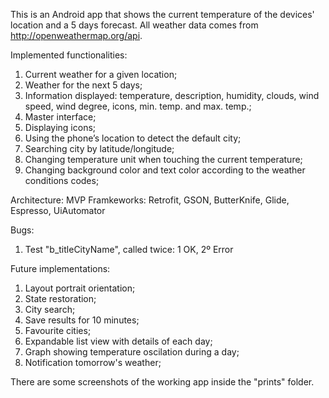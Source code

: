 This is an Android app that shows the current temperature of the devices' location and a 5 days forecast.
All weather data comes from http://openweathermap.org/api.

Implemented functionalities:

1) Current weather for a given location;
2) Weather for the next 5 days;
3) Information displayed: temperature, description, humidity, clouds, wind speed, wind degree, icons, min. temp. and max. temp.;
4) Master interface;
5) Displaying icons;
6) Using the phone’s location to detect the default city;
7) Searching city by latitude/longitude;
8) Changing temperature unit when touching the current temperature;
9) Changing background color and text color according to the weather conditions codes;

Architecture: MVP
Framkeworks: Retrofit, GSON, ButterKnife, Glide, Espresso, UiAutomator

Bugs:
1) Test "b_titleCityName", called twice: 1 OK, 2º Error

Future implementations:
1) Layout portrait orientation;
2) State restoration;
3) City search;
4) Save results for 10 minutes;
5) Favourite cities;
6) Expandable list view with details of each day;
7) Graph showing temperature oscilation during a day;
8) Notification tomorrow's weather;

There are some screenshots of the working app inside the "prints" folder.